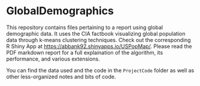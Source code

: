 # GlobalDemographics

This repository contains files pertaining to a report using global demographic data. It uses the CIA factbook visualizing global population data through k-means clustering techniques. Check out the corresponding R Shiny App at https://abbank92.shinyapps.io/USPopMap/. Please read the PDF markdown report for a full explaination of the algorithm, its performance, and various extensions.

You can find the data used and the code in the `ProjectCode` folder as well as other less-organized notes and bits of code.
